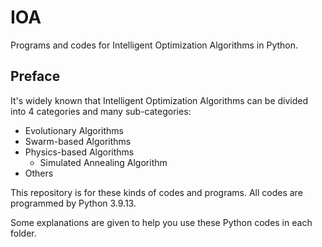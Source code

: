 # IOA
Programs and codes for Intelligent Optimization Algorithms in Python.

## Preface
It's widely known that Intelligent Optimization Algorithms can be divided into 4 categories and many sub-categories: 
- Evolutionary Algorithms
- Swarm-based Algorithms
- Physics-based Algorithms
    - Simulated Annealing Algorithm
- Others

This repository is for these kinds of codes and programs. All codes are programmed by Python 3.9.13.

Some explanations are given to help you use these Python codes in each folder.
